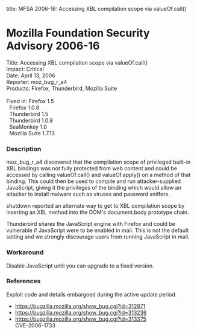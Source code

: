title: MFSA 2006-16: Accessing XBL compilation scope via valueOf.call()

<h1>Mozilla Foundation Security Advisory 2006-16</h1>

<p><span class="label">Title:</span>      Accessing XBL compilation scope via valueOf.call()<br/>
<span class="label">Impact:</span>     Critical<br/>
<span class="label">Date:</span>       April 13, 2006<br/>
<span class="label">Reporter:</span>   moz_bug_r_a4<br/>
<span class="label">Products:</span>   Firefox, Thunderbird, Mozilla Suite<br/>
<br/>
<span class="label">Fixed in:</span>   Firefox 1.5<br/>
<span class="label">&#160;</span>      Firefox 1.0.8<br/>
<span class="label">&#160;</span>      Thunderbird 1.5<br/>
<span class="label">&#160;</span>      Thunderbird 1.0.8<br/>
<span class="label">&#160;</span>      SeaMonkey 1.0<br/>
<span class="label">&#160;</span>      Mozilla Suite 1.7.13</p>

<h3>Description</h3>

<p>moz_bug_r_a4 discovered that the compilation scope of privileged
built-in XBL bindings was not fully protected from web content and
could be accessed by calling valueOf.call()
and valueOf.apply() on a method of that binding. This could then
be used to compile and run attacker-supplied JavaScript, giving it
the privileges of the binding which would allow an attacker
to install malware such as viruses and password sniffers.</p>

<p>shutdown reported an alternate way to get to XBL compilation scope
by inserting an XBL method into the DOM's document.body
prototype chain.</p>

<p class="note">Thunderbird shares the JavaScript engine with Firefox
and could be vulnerable if JavaScript were to be enabled in mail. This is not
the default setting and we strongly discourage users from running
JavaScript in mail.</p>

<h3>Workaround</h3>

<p>Disable JavaScript until you can upgrade to a fixed version.</p>

<h3>References</h3>

<p>Exploit code and details embargoed during the active update period.</p>

<ul>
<li><a href="https://bugzilla.mozilla.org/show_bug.cgi?id=312871">
https://bugzilla.mozilla.org/show_bug.cgi?id=312871</a></li>
<li><a href="https://bugzilla.mozilla.org/show_bug.cgi?id=313236">
https://bugzilla.mozilla.org/show_bug.cgi?id=313236</a></li>
<li><a href="https://bugzilla.mozilla.org/show_bug.cgi?id=313375">
https://bugzilla.mozilla.org/show_bug.cgi?id=313375</a><br/>
CVE-2006-1733</li>
</ul>



